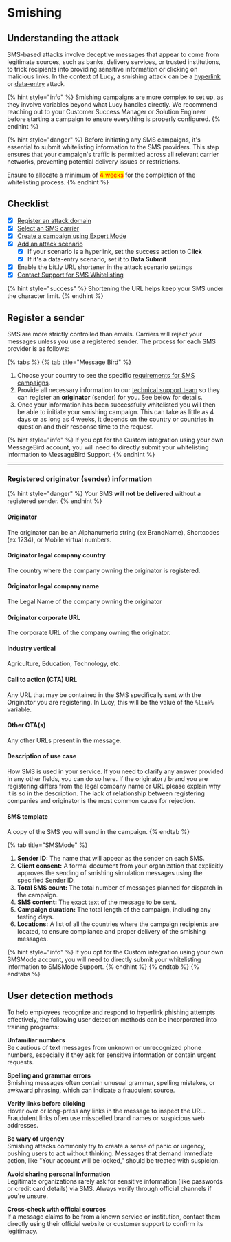 # Smishing

## Understanding the attack

SMS-based attacks involve deceptive messages that appear to come from legitimate sources, such as banks, delivery services, or trusted institutions, to trick recipients into providing sensitive information or clicking on malicious links. In the context of Lucy, a smishing attack can be a [hyperlink](hyperlink-attack.md) or [data-entry](data-entry-attack.md) attack.

{% hint style="info" %}
Smishing campaigns are more complex to set up, as they involve variables beyond what Lucy handles directly. We recommend reaching out to your Customer Success Manager or Solution Engineer before starting a campaign to ensure everything is properly configured.
{% endhint %}

{% hint style="danger" %}
Before initiating any SMS campaigns, it's essential to submit whitelisting information to the SMS providers. This step ensures that your campaign's traffic is permitted across all relevant carrier networks, preventing potential delivery issues or restrictions.

Ensure to allocate a minimum of <mark style="color:red;">4 weeks</mark> for the completion of the whitelisting process.
{% endhint %}

## Checklist

* [x] [Register an attack domain](../../quick-guides/create-your-first-campaign/register-an-attack-domain.md)
* [x] [Select an SMS carrier](../../../application-screens-reference/settings/common-system-settings/sms-settings.md)
* [x] [Create a campaign using Expert Mode](../../../application-screens-reference/campaigns/new-campaign/expert-mode.md)
* [x] [Add an attack scenario](../../quick-guides/create-your-first-campaign/campaign-setup/attack-settings.md)
  * [x] If your scenario is a hyperlink, set the success action to C**lick**
  * [x] If it's a data-entry scenario, set it to **Data Submit**
* [x] Enable the bit.ly URL shortener in the attack scenario settings
* [x] [Contact Support for SMS Whitelisting](../../../when-to-contact-us/contact-technical-support.md)

{% hint style="success" %}
Shortening the URL helps keep your SMS under the character limit.
{% endhint %}

## Register a sender

SMS are more strictly controlled than emails. Carriers will reject your messages unless you use a registered sender. The process for each SMS provider is as follows:

{% tabs %}
{% tab title="Message Bird" %}
1. Choose your country to see the specific [requirements for SMS campaigns](https://docs.bird.com/connectivity-platform/country-restrictions-and-regulations).
2. Provide all necessary information to our [technical support team](../../../when-to-contact-us/contact-technical-support.md) so they can register an **originator** (sender) for you. See below for details.
3. Once your information has been successfully whitelisted you will then be able to initiate your smishing campaign. This can take as little as 4 days or as long as 4 weeks, it depends on the country or countries in question and their response time to the request.

{% hint style="info" %}
If you opt for the Custom integration using your own MessageBird account, you will need to directly submit your whitelisting information to MessageBird Support.
{% endhint %}

***

### Registered originator (sender) information

{% hint style="danger" %}
Your SMS **will not be delivered** without a registered sender.
{% endhint %}

#### Originator

The originator can be an Alphanumeric string (ex BrandName), Shortcodes (ex 1234), or Mobile virtual numbers.

#### Originator legal company country

The country where the company owning the originator is registered.

#### Originator legal company name

The Legal Name of the company owning the originator

#### Originator corporate URL

The corporate URL of the company owning the originator.

#### Industry vertical

Agriculture, Education, Technology, etc.

#### Call to action (CTA) URL

Any URL that may be contained in the SMS specifically sent with the Originator you are registering. In Lucy, this will be the value of the `%link%` variable.&#x20;

#### Other CTA(s)

Any other URLs present in the message.

#### Description of use case

How SMS is used in your service. If you need to clarify any answer provided in any other fields, you can do so here. If the originator / brand you are registering differs from the legal company name or URL please explain why it is so in the description. The lack of relationship between registering companies and originator is the most common cause for rejection.

#### SMS template

A copy of the SMS you will send in the campaign.
{% endtab %}

{% tab title="SMSMode" %}
1. **Sender ID:** The name that will appear as the sender on each SMS.
2. **Client consent:** A formal document from your organization that explicitly approves the sending of smishing simulation messages using the specified Sender ID.
3. **Total SMS count:** The total number of messages planned for dispatch in the campaign.
4. **SMS content:** The exact text of the message to be sent.
5. **Campaign duration:** The total length of the campaign, including any testing days.
6. **Locations:** A list of all the countries where the campaign recipients are located, to ensure compliance and proper delivery of the smishing messages.

{% hint style="info" %}
If you opt for the Custom integration using your own SMSMode account, you will need to directly submit your whitelisting information to SMSMode Support.
{% endhint %}
{% endtab %}
{% endtabs %}

## User detection methods

To help employees recognize and respond to hyperlink phishing attempts effectively, the following user detection methods can be incorporated into training programs:

**Unfamiliar numbers**\
Be cautious of text messages from unknown or unrecognized phone numbers, especially if they ask for sensitive information or contain urgent requests.

**Spelling and grammar errors**\
Smishing messages often contain unusual grammar, spelling mistakes, or awkward phrasing, which can indicate a fraudulent source.

**Verify links before clicking**\
Hover over or long-press any links in the message to inspect the URL. Fraudulent links often use misspelled brand names or suspicious web addresses.

**Be wary of urgency**\
Smishing attacks commonly try to create a sense of panic or urgency, pushing users to act without thinking. Messages that demand immediate action, like "Your account will be locked," should be treated with suspicion.

**Avoid sharing personal information**\
Legitimate organizations rarely ask for sensitive information (like passwords or credit card details) via SMS. Always verify through official channels if you're unsure.

**Cross-check with official sources**\
If a message claims to be from a known service or institution, contact them directly using their official website or customer support to confirm its legitimacy.
